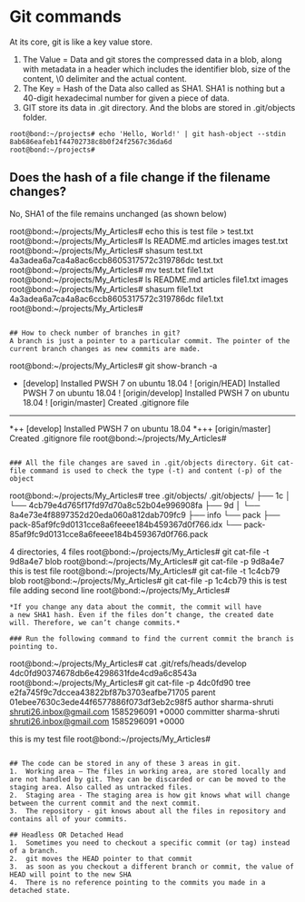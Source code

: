 # Git commands

At its core, git is like a key value store. 
1.	The Value = Data and git stores the compressed data in a blob, along with metadata in a header which includes the identifier blob, size of the content, \0 delimiter and the actual content.
2.	The Key = Hash of the Data also called as SHA1. SHA1 is nothing but a 40-digit hexadecimal number for given a piece of data.
3.	GIT store its data in .git directory. And the blobs are stored in .git/objects folder.

```
root@bond:~/projects# echo 'Hello, World!' | git hash-object --stdin 
8ab686eafeb1f44702738c8b0f24f2567c36da6d
root@bond:~/projects#
 ```

## Does the hash of a file change if the filename changes?

No, SHA1 of the file remains unchanged (as shown below)

root@bond:~/projects/My_Articles# echo this is test file > test.txt
root@bond:~/projects/My_Articles# ls
README.md  articles  images  test.txt
root@bond:~/projects/My_Articles# shasum test.txt 
4a3adea6a7ca4a8ac6ccb8605317572c319786dc  test.txt
root@bond:~/projects/My_Articles# mv test.txt file1.txt
root@bond:~/projects/My_Articles# ls
README.md  articles  file1.txt  images
root@bond:~/projects/My_Articles# shasum file1.txt 
4a3adea6a7ca4a8ac6ccb8605317572c319786dc  file1.txt
root@bond:~/projects/My_Articles#
```

## How to check number of branches in git?
A branch is just a pointer to a particular commit. The pointer of the current branch changes as new commits are made.
```
root@bond:~/projects/My_Articles# git show-branch -a
* [develop] Installed PWSH 7 on ubuntu 18.04
 ! [origin/HEAD] Installed PWSH 7 on ubuntu 18.04
  ! [origin/develop] Installed PWSH 7 on ubuntu 18.04
   ! [origin/master] Created .gitignore file
----
*++  [develop] Installed PWSH 7 on ubuntu 18.04
*+++ [origin/master] Created .gitignore file
root@bond:~/projects/My_Articles#
```

### All the file changes are saved in .git/objects directory. Git cat-file command is used to check the type (-t) and content (-p) of the object
```
root@bond:~/projects/My_Articles# tree .git/objects/
.git/objects/
├── 1c
│   └── 4cb79e4d765f17fd97d70a8c52b04e996908fa
├── 9d
│   └── 8a4e73e4f8897352d20eda060a812dab709fc9
├── info
└── pack
    ├── pack-85af9fc9d0131cce8a6feeee184b459367d0f766.idx
    └── pack-85af9fc9d0131cce8a6feeee184b459367d0f766.pack

4 directories, 4 files
root@bond:~/projects/My_Articles# git cat-file -t 9d8a4e7
blob
root@bond:~/projects/My_Articles# git cat-file -p 9d8a4e7
this is test file
root@bond:~/projects/My_Articles# git cat-file -t 1c4cb79
blob
root@bond:~/projects/My_Articles# git cat-file -p 1c4cb79
this is test file
adding second line
root@bond:~/projects/My_Articles#
```
*If you change any data about the commit, the commit will have
a new SHA1 hash. Even if the files don’t change, the created date will. Therefore, we can’t change commits.*

### Run the following command to find the current commit the branch is pointing to.
```
root@bond:~/projects/My_Articles# cat .git/refs/heads/develop 
4dc0fd90374678db6e4298631fde4cd9a6c8543a
root@bond:~/projects/My_Articles# git cat-file -p 4dc0fd90
tree e2fa745f9c7dccea43822bf87b3703eafbe71705
parent 01ebee7630c3ede44f6577886f073df3eb2c98f5
author sharma-shruti <shruti26.inbox@gmail.com> 1585296091 +0000
committer sharma-shruti <shruti26.inbox@gmail.com> 1585296091 +0000

this is my test file
root@bond:~/projects/My_Articles#
```

## The code can be stored in any of these 3 areas in git.
1.	Working area – The files in working area, are stored locally and are not handled by git. They can be discarded or can be moved to the staging area. Also called as untracked files.
2.	Staging area - The staging area is how git knows what will change between the current commit and the next commit.
3.	The repository - git knows about all the files in repository and contains all of your commits.

## Headless OR Detached Head
1.	Sometimes you need to checkout a specific commit (or tag) instead of a branch. 
2.	git moves the HEAD pointer to that commit 
3.	as soon as you checkout a different branch or commit, the value of HEAD will point to the new SHA 
4.	There is no reference pointing to the commits you made in a detached state.


